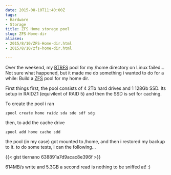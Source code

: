 ```yaml
---
date: 2015-08-10T11:40:00Z
tags:
- Hardware
- Storage
title: ZFS Home storage pool
slug: ZFS-Home-dir
aliases:
- 2015/8/10/ZFS-Home-dir.html
- 2015/8/10/zfs-home-dir.html

---
```

 
 

Over the weekend, my [BTRFS][1] pool for my /home directory on Linux failed... Not sure what happened, but it made me
do something i wanted to do for a while: Build a [ZFS][2] pool for my home dir.

First things first, the pool consists of 4 2Tb hard drives and 1 128Gb SSD. Its setup in RAIDZ1 (equivilent of RAID 5)
and then the SSD is set for caching.

To create the pool i ran

	zpool create home raidz sda sde sdf sdg

then, to add the cache drive

	zpool add home cache sdd

the pool (in my case) got mounted to /home, and then i restored my backup to it. to do some tests, i can the
following...

{{< gist tiernano 638891a7d9acac8e396f >}}



614MB/s write and 5.3GB a second read is nothing to be sniffed at! :)


[1]:https://btrfs.wiki.kernel.org/index.php/Main_Page
[2]:https://en.wikipedia.org/wiki/ZFS
